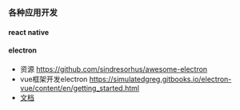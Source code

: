 ### 各种应用开发

#### react native


#### electron
- 资源 https://github.com/sindresorhus/awesome-electron
- vue框架开发electron https://simulatedgreg.gitbooks.io/electron-vue/content/en/getting_started.html
- [文档](https://electron.atom.io/docs/)